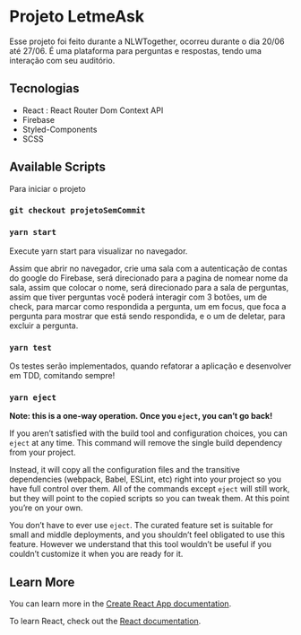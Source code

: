 # Projeto LetmeAsk

Esse projeto foi feito durante a NLWTogether, ocorreu durante o dia 20/06 até 27/06.
É uma plataforma para perguntas e respostas, tendo uma interação com seu auditório.

## Tecnologias
- React :
   React Router Dom
   Context API
- Firebase
- Styled-Components
- SCSS

## Available Scripts

Para iniciar o projeto

### `git checkout projetoSemCommit`

### `yarn start`

Execute yarn start para visualizar no navegador.

Assim que abrir no navegador, crie uma sala com a autenticação de contas do google do Firebase, será direcionado para a pagina de nomear nome da sala, assim que colocar o nome, será direcionado para a sala de perguntas, assim que tiver perguntas você poderá interagir com 3 botões, um de check, para marcar como respondida a pergunta, um em focus, que foca a pergunta para mostrar que está sendo respondida, e o um de deletar, para excluir a pergunta.

### `yarn test`

Os testes serão implementados, quando refatorar a aplicação e desenvolver em TDD, comitando sempre!


### `yarn eject`

**Note: this is a one-way operation. Once you `eject`, you can’t go back!**

If you aren’t satisfied with the build tool and configuration choices, you can `eject` at any time. This command will remove the single build dependency from your project.

Instead, it will copy all the configuration files and the transitive dependencies (webpack, Babel, ESLint, etc) right into your project so you have full control over them. All of the commands except `eject` will still work, but they will point to the copied scripts so you can tweak them. At this point you’re on your own.

You don’t have to ever use `eject`. The curated feature set is suitable for small and middle deployments, and you shouldn’t feel obligated to use this feature. However we understand that this tool wouldn’t be useful if you couldn’t customize it when you are ready for it.

## Learn More

You can learn more in the [Create React App documentation](https://facebook.github.io/create-react-app/docs/getting-started).

To learn React, check out the [React documentation](https://reactjs.org/).
